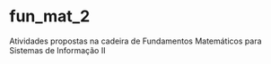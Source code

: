 # fun_mat_2
Atividades propostas na cadeira de Fundamentos Matemáticos para Sistemas de Informação II
